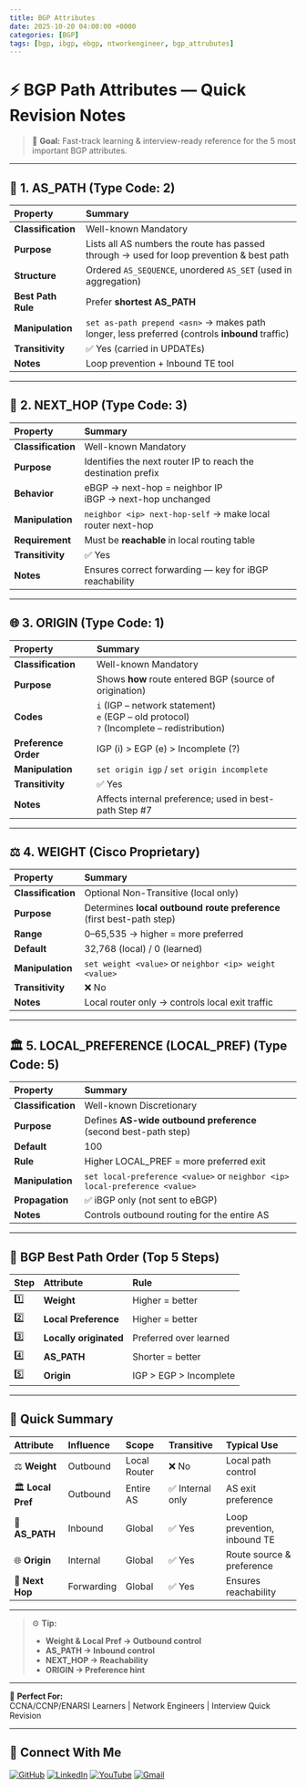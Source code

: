 ```yaml
---
title: BGP Attributes
date: 2025-10-20 04:00:00 +0000
categories: [BGP]
tags: [bgp, ibgp, ebgp, ntworkengineer, bgp_attrubutes]
---
```


# ⚡ BGP Path Attributes — Quick Revision Notes

> 📘 **Goal:** Fast-track learning & interview-ready reference for the 5 most important BGP attributes.

---

## 🧱 1. AS_PATH (Type Code: 2)

| Property | Summary |
|:----------|:----------|
| **Classification** | Well-known Mandatory |
| **Purpose** | Lists all AS numbers the route has passed through → used for loop prevention & best path |
| **Structure** | Ordered `AS_SEQUENCE`, unordered `AS_SET` (used in aggregation) |
| **Best Path Rule** | Prefer **shortest AS_PATH** |
| **Manipulation** | `set as-path prepend <asn>` → makes path longer, less preferred (controls **inbound** traffic) |
| **Transitivity** | ✅ Yes (carried in UPDATEs) |
| **Notes** | Loop prevention + Inbound TE tool |

---

## 🌉 2. NEXT_HOP (Type Code: 3)

| Property | Summary |
|:----------|:----------|
| **Classification** | Well-known Mandatory |
| **Purpose** | Identifies the next router IP to reach the destination prefix |
| **Behavior** | eBGP → next-hop = neighbor IP<br>iBGP → next-hop unchanged |
| **Manipulation** | `neighbor <ip> next-hop-self` → make local router next-hop |
| **Requirement** | Must be **reachable** in local routing table |
| **Transitivity** | ✅ Yes |
| **Notes** | Ensures correct forwarding — key for iBGP reachability |

---

## 🌐 3. ORIGIN (Type Code: 1)

| Property | Summary |
|:----------|:----------|
| **Classification** | Well-known Mandatory |
| **Purpose** | Shows **how** route entered BGP (source of origination) |
| **Codes** | `i` (IGP – network statement)<br>`e` (EGP – old protocol)<br>`?` (Incomplete – redistribution) |
| **Preference Order** | IGP (i) > EGP (e) > Incomplete (?) |
| **Manipulation** | `set origin igp` / `set origin incomplete` |
| **Transitivity** | ✅ Yes |
| **Notes** | Affects internal preference; used in best-path Step #7 |

---

## ⚖️ 4. WEIGHT (Cisco Proprietary)

| Property | Summary |
|:----------|:----------|
| **Classification** | Optional Non-Transitive (local only) |
| **Purpose** | Determines **local outbound route preference** (first best-path step) |
| **Range** | 0–65,535 → higher = more preferred |
| **Default** | 32,768 (local) / 0 (learned) |
| **Manipulation** | `set weight <value>` or `neighbor <ip> weight <value>` |
| **Transitivity** | ❌ No |
| **Notes** | Local router only → controls local exit traffic |

---

## 🏛️ 5. LOCAL_PREFERENCE (LOCAL_PREF) (Type Code: 5)

| Property | Summary |
|:----------|:----------|
| **Classification** | Well-known Discretionary |
| **Purpose** | Defines **AS-wide outbound preference** (second best-path step) |
| **Default** | 100 |
| **Rule** | Higher LOCAL_PREF = more preferred exit |
| **Manipulation** | `set local-preference <value>` or `neighbor <ip> local-preference <value>` |
| **Propagation** | ✅ iBGP only (not sent to eBGP) |
| **Notes** | Controls outbound routing for the entire AS |

---

## 🧠 BGP Best Path Order (Top 5 Steps)

| Step | Attribute | Rule |
|:------|:-------------|:----------------|
| 1️⃣ | **Weight** | Higher = better |
| 2️⃣ | **Local Preference** | Higher = better |
| 3️⃣ | **Locally originated** | Preferred over learned |
| 4️⃣ | **AS_PATH** | Shorter = better |
| 5️⃣ | **Origin** | IGP > EGP > Incomplete |

---

## 🧾 Quick Summary

| Attribute | Influence | Scope | Transitive | Typical Use |
|:------------|:-------------|:-------------|:-------------|:-------------|
| ⚖️ **Weight** | Outbound | Local Router | ❌ No | Local path control |
| 🏛️ **Local Pref** | Outbound | Entire AS | ✅ Internal only | AS exit preference |
| 🧱 **AS_PATH** | Inbound | Global | ✅ Yes | Loop prevention, inbound TE |
| 🌐 **Origin** | Internal | Global | ✅ Yes | Route source & preference |
| 🌉 **Next Hop** | Forwarding | Global | ✅ Yes | Ensures reachability |

---

> ⚙️ **Tip:**  
> - **Weight & Local Pref → Outbound control**  
> - **AS_PATH → Inbound control**  
> - **NEXT_HOP → Reachability**  
> - **ORIGIN → Preference hint**

---

🧩 **Perfect For:**  
CCNA/CCNP/ENARSI Learners | Network Engineers | Interview Quick Revision  



---
## 🙌 Connect With Me

[![GitHub](https://img.shields.io/badge/GitHub-Profile-black?style=for-the-badge&logo=github)](https://github.com/Ntwork-Beginner)
[![LinkedIn](https://img.shields.io/badge/LinkedIn-Connect-blue?style=for-the-badge&logo=linkedin)](https://www.linkedin.com/in/ntworkbeginner/)
[![YouTube](https://img.shields.io/badge/YouTube-Subscribe-red?style=for-the-badge&logo=youtube)](https://www.youtube.com/@Ntwork_Beginner)
[![Gmail](https://img.shields.io/badge/Gmail-Mail-red?style=for-the-badge&logo=gmail)](mailto:your.bittudhillon011@gmail.com)
